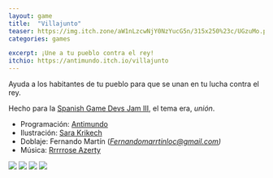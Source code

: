 ```yaml
---
layout: game
title:  "Villajunto"
teaser: https://img.itch.zone/aW1nLzcwNjY0NzYucG5n/315x250%23c/UGzuMo.png
categories: games

excerpt: ¡Une a tu pueblo contra el rey!
itchio: https://antimundo.itch.io/villajunto
---
```


Ayuda a los habitantes de tu pueblo para que se unan en tu lucha contra el rey.

Hecho para la [Spanish Game Devs Jam III](https://itch.io/jam/spain-game-devs-jam-iii), el tema era, *unión*.

* Programación: [Antimundo](https://antimundo.itch.io/)
* Ilustración: [Sara Krikech](https://www.instagram.com/krikeshh/)
* Doblaje: Fernando Martín (*Fernandomarrtinloc@gmail.com)*
* Música: [Rrrrrose Azerty](https://loyaltyfreakmusic.com/)

<div class="img-container">
    <img src="https://img.itch.zone/aW1hZ2UvMTIwODc5Mi83MDY4NjEzLnBuZw==/original/XDj34u.png">
    <img src="https://img.itch.zone/aW1hZ2UvMTIwODc5Mi83MDY4NjE0LnBuZw==/original/Dblxcf.png">
    <img src="https://img.itch.zone/aW1hZ2UvMTIwODc5Mi83MDY4NjE1LnBuZw==/original/%2Bcuseg.png">
    <img src="https://img.itch.zone/aW1hZ2UvMTIwODc5Mi83MDY4NjEyLnBuZw==/original/VDVLo4.png">
</div>
